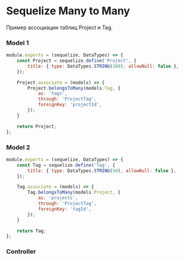 # Sequelize Many to Many
Пример ассоциации таблиц Project и Tag.

### Model 1
``` javascript
module.exports = (sequelize, DataTypes) => {
    const Project = sequelize.define('Project', {
        title: { type: DataTypes.STRING(100), allowNull: false },
    });

    Project.associate = (models) => {
        Project.belongsToMany(models.Tag, {
            as: 'tags',
            through: 'ProjectTag',
            foreignKey: 'projectId',
        });
    }

    return Project;
};
```




### Model 2
``` javascript
module.exports = (sequelize, DataTypes) => {
    const Tag = sequelize.define('Tag', {
        title: { type: DataTypes.STRING(50), allowNull: false },
    });

    Tag.associate = (models) => {
        Tag.belongsToMany(models.Project, {
            as: 'projects',
            through: 'ProjectTag',
            foreignKey: 'tagId',
        });
    }

    return Tag;
};
```




### Controller
``` javascript

```
